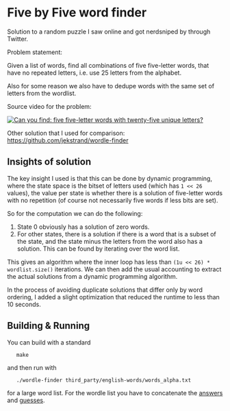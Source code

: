 Five by Five word finder
========================

Solution to a random puzzle I saw online and got nerdsniped by through Twitter.

Problem statement:

Given a list of words, find all combinations of five five-letter words, that
have no repeated letters, i.e. use 25 letters from the alphabet.

Also for some reason we also have to dedupe words with the same set of letters
from the wordlist.

Source video for the problem:

[![ Can you find: five five-letter words with twenty-five unique letters? ](https://img.youtube.com/vi/_-AfhLQfb6w/0.jpg)](https://www.youtube.com/watch?v=_-AfhLQfb6w)

Other solution  that I used for comparison: https://github.com/jekstrand/wordle-finder

## Insights of solution

The key insight I used is that this can be done by dynamic programming, where the
state space is the bitset of letters used (which has `1 << 26` values), the value
per state is whether there is a solution of five-letter words with no repetition
(of course not necessarily five words if less bits are set).

So for the computation we can do the following:

1) State 0 obviously has a solution of zero words.
2) For other states, there is a solution if there is a word that is a subset of
   the state, and the state minus the letters from the word also has a solution.
   This can be found by iterating over the word list.
   

This gives an algorithm where the inner loop has less than `(1u << 26) * wordlist.size()`
iterations. We can then add the usual accounting to extract the actual solutions
from a dynamic programming algorithm.

In the process of avoiding duplicate solutions that differ only by word ordering,
I added a slight optimization that reduced the runtime to less than 10 seconds.

## Building & Running

You can build with a standard

```
   make
```

and then run with

```
   ./wordle-finder third_party/english-words/words_alpha.txt
```

for a large word list. For the wordle list you have to concatenate the [answers](
https://gist.githubusercontent.com/cfreshman/a03ef2cba789d8cf00c08f767e0fad7b/raw/28804271b5a226628d36ee831b0e36adef9cf449/wordle-answers-alphabetical.txt) and [guesses](https://gist.githubusercontent.com/cfreshman/cdcdf777450c5b5301e439061d29694c/raw/b8375870720504ecf89c1970ea4532454f12de94/wordle-allowed-guesses.txt).

